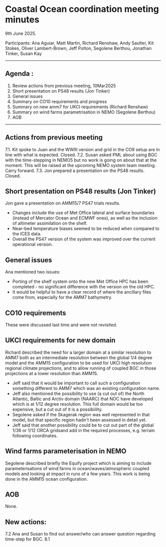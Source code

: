 # Coastal Ocean coordination meeting minutes

9th June 2025.

Participants: Ana Aguiar, Matt Martin, Richard Renshaw, Andy Saulter,
Kit Stokes, Oliver Lambert-Brown, Jeff Polton, Segolene Berthou,
Jonathan Tinker, Susan Kay

----------

## Agenda :

1. Review actions from previous meeting, 10Mar2025
2. Short presentation on PS48 results (Jon Tinker)
3. General issues
4. Summary on CO10 requirements and progress
5. Summary on new amm7 for UKCI requirements (Richard Renshaw)
6. Summary on wind farms parametrisation in NEMO (Segolene Berthou)
7. AOB

----------

## Actions from previous meeting

   7.1. Kit spoke to Juan and the WWIII version and grid in the CO9 setup are in line with what is expected. Closed.
   7.2. Susan asked PML about using BGC with the time-stepping in NEMO5 but no work is going on about that at the moment. This will be raised at the upcoming NEMO system team meeting. Carry forward.
   7.3. Jon prepared a presentation on the PS48 results. Closed.

## Short presentation on PS48 results (Jon Tinker)

Jon gave a presentation on AMM15/7 PS47 trials results.
   - Changes include the use of Met Office lateral and surface boundaries (instead of Mercator Ocean and ECMWF ones),
as well as the inclusion of altimeter assimilation on the shelf.
   - Near-bed temperature biases seemed to be reduced when compared to the ICES data.
   - Overall the PS47 version of the system was improved over the current operational version.

## General issues

Ana mentioned two issues:
   - Porting of the shelf system onto the new Met Office HPC has been completed - no significant difference with the version on the old HPC.
   - It would be helpful to have a clear record of where the ancillary files come from, especially for the AMM7 bathymetry.

## CO10 requirements

These were discussed last time and were not revisited.

## UKCI requirements for new domain

Richard described the need for a larger domain at a similar resolution to AMM7 both as an intermediate resolution between the global 1/4 degree model and the AMM15 configuration to be used for UKCI high resolution regional climate projections, and to allow running of coupled BGC
in those projections at a lower resolution than AMM15.

   - Jeff said that it would be important to call such a configuration something different to AMM7 which was an existing configuration name.
   - Jeff also mentioned the possibility to use (a cut out of) the North Atlantic, Baltic and Arctiv domain (NAARC) that NOC have developed which is at 1/12 degree resolution. This full domain would be too expensive, but a cut out of it is a possibiility.
   - Segolene asked if the Skagerak region was well represented in that model, but that specific region hadn't been assessed in detail yet.
   - Jeff said that another possibility could be to cut out part of the global 1/36 or 1/12 ORCA gridsand add in the required processes, e.g. terrain following coordinates.

## Wind farms parameterisation in NEMO

Segolene described briefly the Equify project which is aiming to include parameterisations
of wind farms in ocean/waves/atmospheric coupled models and looking at impact in runs of a few years.
This work is being done in the AMM15 ocean configuration.

## AOB
None.

## New actions:

7.2 Ana and Susan to find out answer/who can answer question regarding time-step for BGC.
8.1